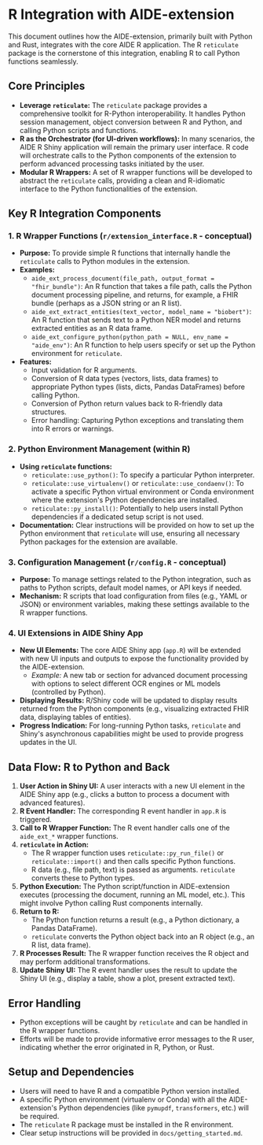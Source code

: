 # R Integration with AIDE-extension

This document outlines how the AIDE-extension, primarily built with Python and Rust, integrates with the core AIDE R application. The R `reticulate` package is the cornerstone of this integration, enabling R to call Python functions seamlessly.

## Core Principles

-   **Leverage `reticulate`:** The `reticulate` package provides a comprehensive toolkit for R-Python interoperability. It handles Python session management, object conversion between R and Python, and calling Python scripts and functions.
-   **R as the Orchestrator (for UI-driven workflows):** In many scenarios, the AIDE R Shiny application will remain the primary user interface. R code will orchestrate calls to the Python components of the extension to perform advanced processing tasks initiated by the user.
-   **Modular R Wrappers:** A set of R wrapper functions will be developed to abstract the `reticulate` calls, providing a clean and R-idiomatic interface to the Python functionalities of the extension.

## Key R Integration Components

### 1. R Wrapper Functions (`r/extension_interface.R` - conceptual)

-   **Purpose:** To provide simple R functions that internally handle the `reticulate` calls to Python modules in the extension.
-   **Examples:**
    -   `aide_ext_process_document(file_path, output_format = "fhir_bundle")`: An R function that takes a file path, calls the Python document processing pipeline, and returns, for example, a FHIR bundle (perhaps as a JSON string or an R list).
    -   `aide_ext_extract_entities(text_vector, model_name = "biobert")`: An R function that sends text to a Python NER model and returns extracted entities as an R data frame.
    -   `aide_ext_configure_python(python_path = NULL, env_name = "aide_env")`: An R function to help users specify or set up the Python environment for `reticulate`.
-   **Features:**
    -   Input validation for R arguments.
    -   Conversion of R data types (vectors, lists, data frames) to appropriate Python types (lists, dicts, Pandas DataFrames) before calling Python.
    -   Conversion of Python return values back to R-friendly data structures.
    -   Error handling: Capturing Python exceptions and translating them into R errors or warnings.

### 2. Python Environment Management (within R)

-   **Using `reticulate` functions:**
    -   `reticulate::use_python()`: To specify a particular Python interpreter.
    -   `reticulate::use_virtualenv()` or `reticulate::use_condaenv()`: To activate a specific Python virtual environment or Conda environment where the extension's Python dependencies are installed.
    -   `reticulate::py_install()`: Potentially to help users install Python dependencies if a dedicated setup script is not used.
-   **Documentation:** Clear instructions will be provided on how to set up the Python environment that `reticulate` will use, ensuring all necessary Python packages for the extension are available.

### 3. Configuration Management (`r/config.R` - conceptual)

-   **Purpose:** To manage settings related to the Python integration, such as paths to Python scripts, default model names, or API keys if needed.
-   **Mechanism:** R scripts that load configuration from files (e.g., YAML or JSON) or environment variables, making these settings available to the R wrapper functions.

### 4. UI Extensions in AIDE Shiny App

-   **New UI Elements:** The core AIDE Shiny app (`app.R`) will be extended with new UI inputs and outputs to expose the functionality provided by the AIDE-extension.
    -   *Example:* A new tab or section for advanced document processing with options to select different OCR engines or ML models (controlled by Python).
-   **Displaying Results:** R/Shiny code will be updated to display results returned from the Python components (e.g., visualizing extracted FHIR data, displaying tables of entities).
-   **Progress Indication:** For long-running Python tasks, `reticulate` and Shiny's asynchronous capabilities might be used to provide progress updates in the UI.

## Data Flow: R to Python and Back

1.  **User Action in Shiny UI:** A user interacts with a new UI element in the AIDE Shiny app (e.g., clicks a button to process a document with advanced features).
2.  **R Event Handler:** The corresponding R event handler in `app.R` is triggered.
3.  **Call to R Wrapper Function:** The R event handler calls one of the `aide_ext_*` wrapper functions.
4.  **`reticulate` in Action:**
    -   The R wrapper function uses `reticulate::py_run_file()` or `reticulate::import()` and then calls specific Python functions.
    -   R data (e.g., file path, text) is passed as arguments. `reticulate` converts these to Python types.
5.  **Python Execution:** The Python script/function in AIDE-extension executes (processing the document, running an ML model, etc.). This might involve Python calling Rust components internally.
6.  **Return to R:**
    -   The Python function returns a result (e.g., a Python dictionary, a Pandas DataFrame).
    -   `reticulate` converts the Python object back into an R object (e.g., an R list, data frame).
7.  **R Processes Result:** The R wrapper function receives the R object and may perform additional transformations.
8.  **Update Shiny UI:** The R event handler uses the result to update the Shiny UI (e.g., display a table, show a plot, present extracted text).

## Error Handling

-   Python exceptions will be caught by `reticulate` and can be handled in the R wrapper functions.
-   Efforts will be made to provide informative error messages to the R user, indicating whether the error originated in R, Python, or Rust.

## Setup and Dependencies

-   Users will need to have R and a compatible Python version installed.
-   A specific Python environment (virtualenv or Conda) with all the AIDE-extension's Python dependencies (like `pymupdf`, `transformers`, etc.) will be required.
-   The `reticulate` R package must be installed in the R environment.
-   Clear setup instructions will be provided in `docs/getting_started.md`.

